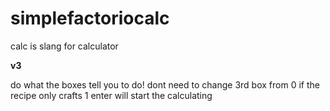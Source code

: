 # simplefactoriocalc
calc is slang for calculator

**v3**

do what the boxes tell you to do!
dont need to change 3rd box from 0 if the recipe only crafts 1 
enter will start the calculating

